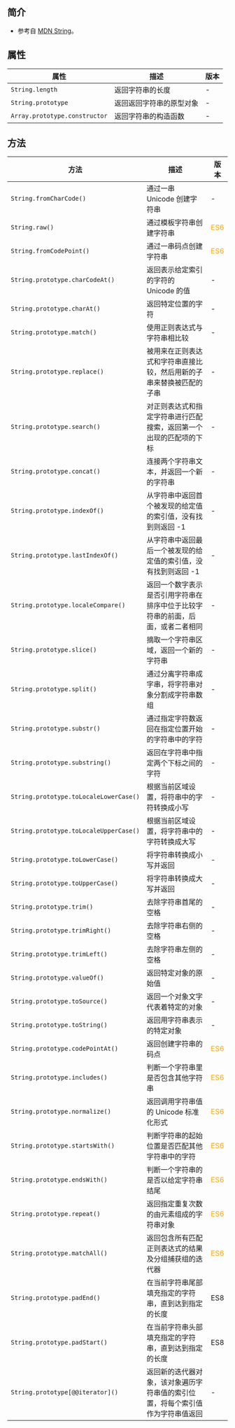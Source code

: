 ## 简介

+ 参考自 [MDN String](https://developer.mozilla.org/zh-CN/docs/Web/JavaScript/Reference/Global_Objects/String)。




## 属性

|属性|描述|版本|
|-|-|-|
|`String.length`|返回字符串的长度|-|
|`String.prototype`|返回返回字符串的原型对象|-|
|`Array.prototype.constructor`|返回字符串的构造函数|-|




## 方法

|方法|描述|版本|
|-|-|-|
|`String.fromCharCode()`|通过一串 Unicode 创建字符串|-|
|`String.raw()`|通过模板字符串创建字符串|<font color="orange">ES6</font>|
|`String.fromCodePoint()`|通过一串码点创建字符串|<font color="orange">ES6</font>|
|`String.prototype.charCodeAt()`|返回表示给定索引的字符的 Unicode 的值|-|
|`String.prototype.charAt()`|返回特定位置的字符|-|
|`String.prototype.match()`|使用正则表达式与字符串相比较|-|
|`String.prototype.replace()`|被用来在正则表达式和字符串直接比较，然后用新的子串来替换被匹配的子串|-|
|`String.prototype.search()`|对正则表达式和指定字符串进行匹配搜索，返回第一个出现的匹配项的下标|-|
|`String.prototype.concat()`|连接两个字符串文本，并返回一个新的字符串|-|
|`String.prototype.indexOf()`|从字符串中返回首个被发现的给定值的索引值，没有找到则返回 -1|-|
|`String.prototype.lastIndexOf()`|从字符串中返回最后一个被发现的给定值的索引值，没有找到则返回 -1|-|
|`String.prototype.localeCompare()`|返回一个数字表示是否引用字符串在排序中位于比较字符串的前面，后面，或者二者相同|-|
|`String.prototype.slice()`|摘取一个字符串区域，返回一个新的字符串|-|
|`String.prototype.split()`|通过分离字符串成字串，将字符串对象分割成字符串数组|-|
|`String.prototype.substr()`|通过指定字符数返回在指定位置开始的字符串中的字符|-|
|`String.prototype.substring()`|返回在字符串中指定两个下标之间的字符|-|
|`String.prototype.toLocaleLowerCase()`|根据当前区域设置，将符串中的字符转换成小写|-|
|`String.prototype.toLocaleUpperCase()`|根据当前区域设置，将字符串中的字符转换成大写|-|
|`String.prototype.toLowerCase()`|将字符串转换成小写并返回|-|
|`String.prototype.toUpperCase()`|将字符串转换成大写并返回|-|
|`String.prototype.trim()`|去除字符串首尾的空格|-|
|`String.prototype.trimRight()`|去除字符串右侧的空格|-|
|`String.prototype.trimLeft()`|去除字符串左侧的空格|-|
|`String.prototype.valueOf()`|返回特定对象的原始值|-|
|`String.prototype.toSource()`|返回一个对象文字代表着特定的对象|-|
|`String.prototype.toString()`|返回用字符串表示的特定对象|-|
|`String.prototype.codePointAt()`|返回创建字符串的码点|<font color="orange">ES6</font>|
|`String.prototype.includes()`|判断一个字符串里是否包含其他字符串|<font color="orange">ES6</font>|
|`String.prototype.normalize()`|返回调用字符串值的 Unicode 标准化形式|<font color="orange">ES6</font>|
|`String.prototype.startsWith()`|判断字符串的起始位置是否匹配其他字符串中的字符|<font color="orange">ES6</font>|
|`String.prototype.endsWith()`|判断一个字符串的是否以给定字符串结尾|<font color="orange">ES6</font>|
|`String.prototype.repeat()`|返回指定重复次数的由元素组成的字符串对象|<font color="orange">ES6</font>|
|`String.prototype.matchAll()`|返回包含所有匹配正则表达式的结果及分组捕获组的迭代器|<font color="orange">ES6</font>|
|`String.prototype.padEnd()`|在当前字符串尾部填充指定的字符串，直到达到指定的长度|ES8|
|`String.prototype.padStart()`|在当前字符串头部填充指定的字符串，直到达到指定的长度|ES8|
|`String.prototype[@@iterator]()`|返回新的迭代器对象，该对象遍历字符串值的索引位置，将每个索引值作为字符串值返回|-|




